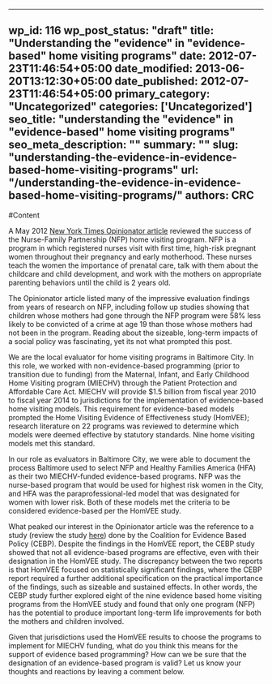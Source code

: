 
---
wp_id: 116
wp_post_status: "draft" 
title: "Understanding the "evidence" in "evidence-based" home visiting programs"
date: 2012-07-23T11:46:54+05:00
date_modified: 2013-06-20T13:12:30+05:00
date_published: 2012-07-23T11:46:54+05:00
primary_category: "Uncategorized"
categories: ['Uncategorized'] 
seo_title: "understanding the "evidence" in "evidence-based" home visiting programs"
seo_meta_description: ""
summary: "" 
slug: "understanding-the-evidence-in-evidence-based-home-visiting-programs"
url: "/understanding-the-evidence-in-evidence-based-home-visiting-programs/"
authors: CRC
---

#Content

A May 2012 [New York Times Opinionator article](http://opinionator.blogs.nytimes.com/2012/05/16/the-power-of-nursing/?pagewanted=print) reviewed the success of the Nurse-Family Partnership (NFP) home visiting program. NFP is a program in which registered nurses visit with first time, high-risk pregnant women throughout their pregnancy and early motherhood. These nurses teach the women the importance of prenatal care, talk with them about the childcare and child development, and work with the mothers on appropriate parenting behaviors until the child is 2 years old.

The Opinionator article listed many of the impressive evaluation findings from years of research on NFP, including follow up studies showing that children whose mothers had gone through the NFP program were 58% less likely to be convicted of a crime at age 19 than those whose mothers had not been in the program. Reading about the sizeable, long-term impacts of a social policy was fascinating, yet its not what prompted this post.

We are the local evaluator for home visiting programs in Baltimore City. In this role, we worked with non-evidence-based programming (prior to transition due to funding) from the Maternal, Infant, and Early Childhood Home Visiting program (MIECHV) through the Patient Protection and Affordable Care Act. MIECHV will provide $1.5 billion from fiscal year 2010 to fiscal year 2014 to jurisdictions for the implementation of evidence-based home visiting models. This requirement for evidence-based models prompted the Home Visiting Evidence of Effectiveness study (HomVEE); research literature on 22 programs was reviewed to determine which models were deemed effective by statutory standards. Nine home visiting models met this standard.

In our role as evaluators in Baltimore City, we were able to document the process Baltimore used to select NFP and Healthy Families America (HFA) as their two MIECHV-funded evidence-based programs. NFP was the nurse-based program that would be used for highest risk women in the City, and HFA was the paraprofessional-led model that was designated for women with lower risk. Both of these models met the criteria to be considered evidence-based per the HomVEE study.

What peaked our interest in the Opinionator article was the reference to a study (review the study [here](http://www.google.com/url?sa=t&rct=j&q=&esrc=s&source=web&cd=3&ved=0CGoQFjAC&url=http%3A%2F%2Fwww.evidencebasedpolicy.org%2Fdocs%2FOverviewOfEvidenceOnHomeVisitationModels409.pdf&ei=520JUPv2NuX10gGC_L2QBA&usg=AFQjCNGfKPt_dsOxVxKrmFwC1owVkX8pcg&sig2=h_mYdJ5eeUz7xbJ0dsN1Hw)) done by the Coalition for Evidence Based Policy (CEBP). Despite the findings in the HomVEE report, the CEBP study showed that not all evidence-based programs are effective, even with their designation in the HomVEE study. The discrepancy between the two reports is that HomVEE focused on statistically significant findings, where the CEBP report required a further additional specification on the practical importance of the findings, such as sizeable and sustained effects. In other words, the CEBP study further explored eight of the nine evidence based home visiting programs from the HomVEE study and found that only one program (NFP) has the potential to produce important long-term life improvements for both the mothers and children involved.

Given that jurisdictions used the HomVEE results to choose the programs to implement for MIECHV funding, what do you think this means for the support of evidence based programming? How can we be sure that the designation of an evidence-based program is valid? Let us know your thoughts and reactions by leaving a comment below.

